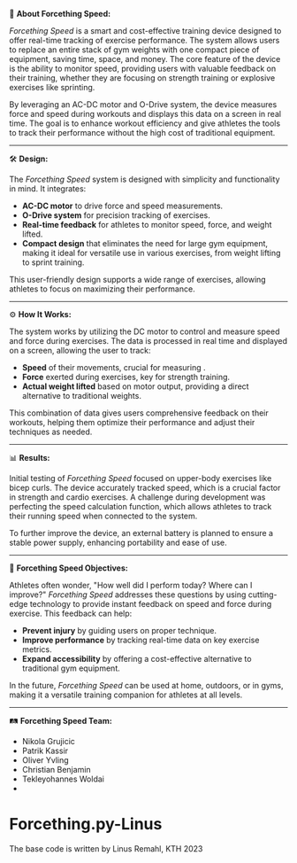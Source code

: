 
🦾 **About Forcething Speed:**

*Forcething Speed* is a smart and cost-effective training device designed to offer real-time tracking of exercise performance. The system allows users to replace an entire stack of gym weights with one compact piece of equipment, saving time, space, and money. The core feature of the device is the ability to monitor speed, providing users with valuable feedback on their training, whether they are focusing on strength training or explosive exercises like sprinting.

By leveraging an AC-DC motor and O-Drive system, the device measures force and speed during workouts and displays this data on a screen in real time. The goal is to enhance workout efficiency and give athletes the tools to track their performance without the high cost of traditional equipment.

---

🛠️ **Design:**

The *Forcething Speed* system is designed with simplicity and functionality in mind. It integrates:
- **AC-DC motor** to drive force and speed measurements.
- **O-Drive system** for precision tracking of exercises.
- **Real-time feedback** for athletes to monitor speed, force, and weight lifted.
- **Compact design** that eliminates the need for large gym equipment, making it ideal for versatile use in various exercises, from weight lifting to sprint training.

This user-friendly design supports a wide range of exercises, allowing athletes to focus on maximizing their performance.

---

⚙️ **How It Works:**

The system works by utilizing the DC motor to control and measure speed and force during exercises. The data is processed in real time and displayed on a screen, allowing the user to track:
- **Speed** of their movements, crucial for measuring .
- **Force** exerted during exercises, key for strength training.
- **Actual weight lifted** based on motor output, providing a direct alternative to traditional weights.

This combination of data gives users comprehensive feedback on their workouts, helping them optimize their performance and adjust their techniques as needed.

---

📊 **Results:**

Initial testing of *Forcething Speed* focused on upper-body exercises like bicep curls. The device accurately tracked speed, which is a crucial factor in strength and cardio exercises. A challenge during development was perfecting the speed calculation function, which allows athletes to track their running speed when connected to the system.

To further improve the device, an external battery is planned to ensure a stable power supply, enhancing portability and ease of use.

---

🎯 **Forcething Speed Objectives:**

Athletes often wonder, "How well did I perform today? Where can I improve?" *Forcething Speed* addresses these questions by using cutting-edge technology to provide instant feedback on speed and force during exercise. This feedback can help:
- **Prevent injury** by guiding users on proper technique.
- **Improve performance** by tracking real-time data on key exercise metrics.
- **Expand accessibility** by offering a cost-effective alternative to traditional gym equipment.

In the future, *Forcething Speed* can be used at home, outdoors, or in gyms, making it a versatile training companion for athletes at all levels.

---

🛤️ **Forcething Speed Team:**

- Nikola Grujicic  
- Patrik Kassir  
- Oliver Yvling  
- Christian Benjamin  
- Tekleyohannes Woldai
- 
# Forcething.py-Linus
The base code is written by Linus Remahl, KTH 2023
